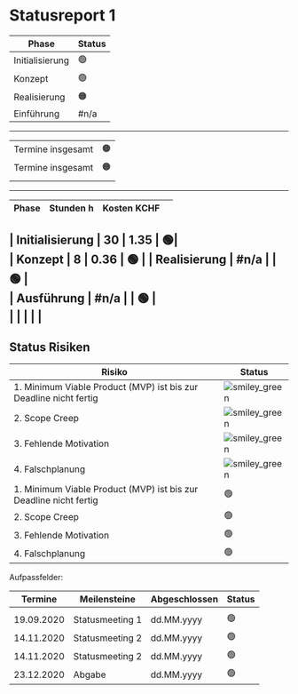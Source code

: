 # Statusreport 1



| Phase         | Status            |
--------------- |-------------------|
|Initialisierung  |     🟢|  
| Konzept      |  🟢   |  
| Realisierung  |  🟠 |  
| Einführung    |  #n/a       |
-------------------------------------------
|                  |               |
|--------------------- |-------------------|
|Termine insgesamt     |    🟠 |
|Termine insgesamt     |  🟠 |
|                      |           |
  
--------------------------------------

|   Phase         |       Stunden h  | Kosten KCHF|                                     |
 ------------------| ----------------|----------- |-----------------------------------------|
   
| Initialisierung  |      30         |    1.35    | 🟢|    
| Konzept          |       8         |    0.36    | 🟢  |
| Realisierung     |    #n/a         |            | 🟢 |      
| Ausführung |          #n/a         |            | 🟢  |            
|                   |                |            |                                             |                       
--------------------------------------
## Status Risiken

| Risiko     |   Status   |
 -----------  | --------------- |
| 1. Minimum Viable Product (MVP) ist bis zur Deadline nicht fertig  | ![smiley_green](\images\Smiley_green.png)|
| 2. Scope Creep | ![smiley_green](\images\Smiley_green.png) |
| 3. Fehlende Motivation  | ![smiley_green](\images\Smiley_green.png) |
| 4. Falschplanung  | ![smiley_green](\images\Smiley_green.png) |
| 1. Minimum Viable Product (MVP) ist bis zur Deadline nicht fertig  | 🟢|
| 2. Scope Creep |🟢 |
| 3. Fehlende Motivation  |🟢 |
| 4. Falschplanung  | 🟢 |

Aufpassfelder:

| Termine     |  Meilensteine   |   Abgeschlossen | Status   |
-----------  | --------------- |-----------------|-----------|
|             |                 |              |          |
| 19.09.2020  | Statusmeeting 1 |  dd.MM.yyyy  |  🟢  |    
| 14.11.2020  | Statusmeeting 2 |  dd.MM.yyyy  |  🟢   |
| 14.11.2020  | Statusmeeting 2 |   dd.MM.yyyy | 🟢  |
| 23.12.2020  | Abgabe          |  dd.MM.yyyy |  🟢|
